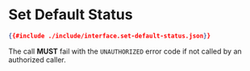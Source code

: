 # Set Default Status

```json
{{#include ./include/interface.set-default-status.json}}
```

The call **MUST** fail with the `UNAUTHORIZED` error code if not called by an authorized
caller.
